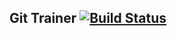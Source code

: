 ## Git Trainer [![Build Status](https://travis-ci.org/teh-username/git-trainer.svg?branch=master)](https://travis-ci.org/teh-username/git-trainer)
